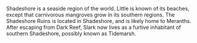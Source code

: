 Shadeshore is a seaside region of the world. Little is known of its beaches, except that carnivorous mangroves grow in its southern regions. The Shadeshore Ruins is located in Shadeshore, and is likely home to Meranths.
After escaping from Dark Reef, Slark now lives as a furtive inhabitant of southern Shadeshore, possibly known as Tidemarsh.
